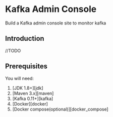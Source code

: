 # Kafka Admin Console

Build a Kafka admin console site to monitor kafka

## Introduction

//TODO


## Prerequisites

You will need:

1. [JDK 1.8+][jdk]
2. [Maven 3.x][maven]
3. [Kafka 0.11+][kafka]
4. [Docker][docker]
5. [Docker compose(optional)][docker_compose]
